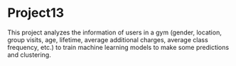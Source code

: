 # Project13
This project analyzes the information of users in a gym (gender, location, group visits, age, lifetime, average additional charges, average class frequency, etc.) to train machine learning models to make some predictions and clustering.
